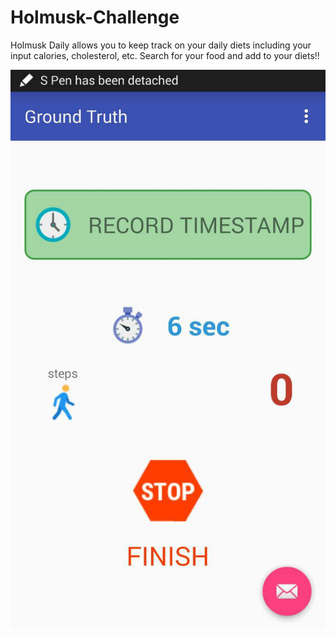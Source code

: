 # Holmusk-Challenge

Holmusk Daily allows you to keep track on your daily diets including your input calories, cholesterol, etc. Search for your food and add to your diets!!

![Holmusk Daily Screenshot](https://github.com/Thearith/Ground-Truth/blob/master/Screenshot.jpg)

